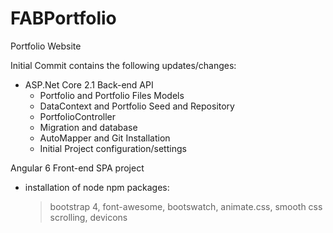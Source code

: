 # FABPortfolio
Portfolio Website

Initial Commit contains the following updates/changes:
- ASP.Net Core 2.1 Back-end API 
  - Portfolio and Portfolio Files Models
  - DataContext and Portfolio Seed and Repository
  - PortfolioController
  - Migration and database
  - AutoMapper and Git Installation
  - Initial Project configuration/settings
  
Angular 6 Front-end SPA project
- installation of node npm packages: 
  > bootstrap 4, font-awesome, bootswatch, animate.css, smooth css scrolling, devicons
